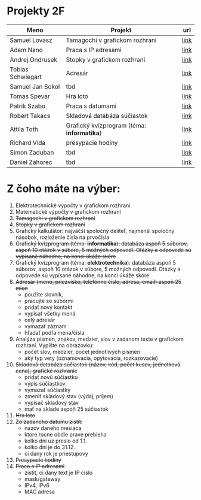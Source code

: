 # Projekty 2F
Meno|Projekt|url
-|-|-|
Samuel Lovasz |Tamagochi v grafickom rozhraní |[link](https://trello.com/c/EDD2DM6V/1-samuel-lov%C3%A1sz-projekt)
Adam Nano| Praca s IP adresami | [link](https://trello.com/c/EDudAD68/2-adam-na%C5%84o-projekt)
Andrej Ondrusek | Stopky v grafickom rozhraní |[link](https://trello.com/c/oiqN5dBw/3-andrej-ondru%C5%A1ek-projekt)
Tobias Schwiegart | Adresár |[link](https://trello.com/c/qVloD2hV/4-tobias-schweigart-projekt)
Samuel Jan Sokol | tbd |[link](https://trello.com/c/vQIybvdD/5-samuel-sokol-projekt)
Tomas Spevar | Hra loto |[link](https://trello.com/c/cwSmSHEY/6-tom%C3%A1%C5%A1-spev%C3%A1r-projekt)
Patrik Szabo | Praca s datumami |[link](https://trello.com/c/Jps15wFs/7-patrik-szabo-projekt)
Robert Takacs | Skladová databáza súčiastok |[link](https://trello.com/c/8QevU1Zu/8-robert-tak%C3%A1cs-projekt)
Attila Toth | Grafický kvízprogram (téma: **informatika**) |[link](https://trello.com/c/4cIPPreX/9-attila-t%C3%B3th-projekt)
Richard Vida | presypacie hodiny |[link](https://trello.com/c/rg84t45J/10-richard-vida-projekt)
Simon Zaduban | tbd |[link](https://trello.com/c/5quZ6R8q/11-simon-zaduban-projekt)
Daniel Zahorec| tbd |[link](https://trello.com/c/1iwYMFe0/12-daniel-z%C3%A1horec-projekt)

# Z čoho máte na výber:
1. Elektrotechnické výpočty v grafickom rozhraní
1. Matematické výpočty v grafickom rozhraní
1. ~~Tamagochi v grafickom rozhraní~~
1. ~~Stopky v grafickom rozhraní~~
1. Grafický kalkulátor: najväčší spoločný deliteľ, najmenší spoločný násobok, rozloženie čísla na prvočísla
1. ~~Grafický kvízprogram (téma: **informatika**): databáza aspoň 5 súborov, aspoň 10 otázok v súbore, 5 možných odpovedí. Otázky a odpovede sú vypísané náhodne, na konci úkáže skóre~~
1. Grafický kvízprogram (téma: **elektrotechnika**): databáza aspoň 5 súborov, aspoň 10 otázok v súbore, 5 možných odpovedí. Otázky a odpovede sú vypísané náhodne, na konci úkáže skóre
1. ~~Adresár (meno, priezvisko, telefónne číslo, adresa, email) aspoň 25 mien~~
    - použite slovník, 
    - pracujte so súbormi 
    - pridať nový kontakt
    - vypísať všetky mená
    - celý adresár
    - vymazať záznam
    - hľadať podľa mena/čísla
1. Analýza písmen, znakov, medzier, slov v zadanom texte v grafickom rozhraní. Vypíšte na obrazovku:
    - počet slov, medzier, počet jednotlivých písmen
    - aký typ vety (oznamovacia, opytovacia, rozkazovacie)
1. ~~Skladová databáza súčiastok (názov, kód, počet kusov, jednotková cena), grafické rozhranie~~
    - pridať novú súčiastku
    - výpis súčiastkov
    - vymazať súčiastky
    - zmeniť skladový stav (výdaj, príjem)
    - vypísač skladový stav
    - mať na sklade aspoň 25 súčiastok
1. ~~Hra loto~~
1. ~~Zo zadaneho datumu zistit:~~
    - nazov daneho mesiaca
    - ktore rocne obdie prave prebieha
    - kolko dni uz preslo od 1.1.
    - kolko dni je do 31.12.
    - ci dany rok je priestupovy
1. ~~Presypacie hodiny~~
1. ~~Praca s IP adresami~~
    - zistit, ci dany text je IP cislo
    - mask/gateway
    - IPv4, IPv6
    - MAC adresa

